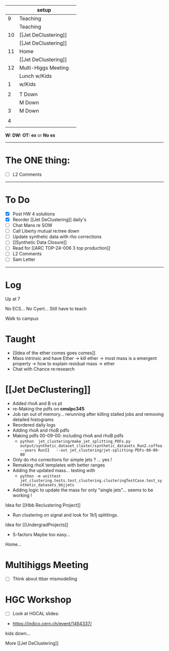 
|     | setup                |     |
| --- | -------------------- | --- |
| 9   | Teaching             |     |
|     | Teaching             |     |
| 10  | [[Jet DeClustering]] |     |
|     | [[Jet DeClustering]] |     |
| 11  | Home                 |     |
|     | [[Jet DeClustering]] |     |
| 12  | Multi-Higgs Meeting  |     |
|     | Lunch w/Kids         |     |
| 1   | w/Kids               |     |
|     |                      |     |
| 2   | T Down               |     |
|     | M Down               |     |
| 3   | M Down               |     |
|     |                      |     |
| 4   |                      |     |
|     |                      |     |

**W:**
**DW:**
**OT:**
**ex** or **No ex**

---
# The ONE thing: 
- [ ] L2 Comments

---
# To Do

- [x] Post HW 4 solutions
- [x]  Reorder [[Jet DeClustering]] daily's
- [ ] Chat Mans re SOW
- [ ] Call Liberty mutual re:tree down
- [ ]  Update synthetic data with rho corrections
- [ ]  [[Synthetic Data Closure]]
- [ ] Read for [[ARC TOP-24-006 3 top production]]
- [ ] L2 Comments
- [ ] Sam Letter

---

# Log

Up at 7

No ECS... No Cyert... Still have to teach

Walk to campus

# Taught
- [[Idea of the ether comes goes comes]]
- Mass intrinsic and have Ether -> kill ether -> most mass is a emergent property -> how to explain residual mass -> ether 
- Chat with Chance re:research

# [[Jet DeClustering]]
- Added rhoA and B vs pt
-  re-Making the pdfs on **cmslpc345** 
- Job ran out of memory... rerunning after killing stalled jobs and removing detailed histograms
- Reordered daily logs
- Adding rhoA and rhoB pdfs
- Making pdfs 00-09-00: including rhoA and rhoB pdfs
	- `python  jet_clustering/make_jet_splitting_PDFs.py output/synthetic_dataset_cluster/synthetic_datasets_Run2.coffea  --years RunII   --out jet_clustering/jet-splitting-PDFs-00-09-00`
- Only do rho corrections for simple jets ? ... yes !
- Remaking rhoX templates with better ranges
- Adding the updated mass... testing with
	- `python -m unittest jet_clustering.tests.test_clustering.clusteringTestCase.test_synthetic_datasets_bbjjets`
- Adding logic to update the mass for only "single jets"... seems to be working !

Idea for [[Hbb Reclustering Project]]
- Run clustering on signal and look for 1b1j splittings. 

Idea for [[UndergradProjects]]
- S-factors Maybe too easy...

Home...

# Multihiggs Meeting
- [ ] Think about ttbar mismodelling


# HGC Workshop
- [ ] Look at HGCAL slides: 
- https://indico.cern.ch/event/1464337/

kids down...

More [[Jet DeClustering]]